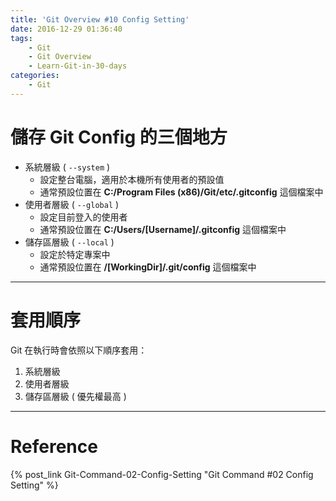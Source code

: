 ```yaml
---
title: 'Git Overview #10 Config Setting'
date: 2016-12-29 01:36:40
tags: 
    - Git
    - Git Overview
    - Learn-Git-in-30-days
categories:
    - Git
---
```

# 儲存 Git Config 的三個地方
- 系統層級 ( `--system` )
    - 設定整台電腦，適用於本機所有使用者的預設值
    - 通常預設位置在 **C:/Program Files (x86)/Git/etc/.gitconfig** 這個檔案中
- 使用者層級 ( `--global` )
    - 設定目前登入的使用者
    - 通常預設位置在 **C:/Users/[Username]/.gitconfig** 這個檔案中
- 儲存區層級 ( `--local` )
    - 設定於特定專案中
    - 通常預設位置在 **/[WorkingDir]/.git/config** 這個檔案中

<!-- more -->

---

# 套用順序
Git 在執行時會依照以下順序套用：
1. 系統層級
2. 使用者層級
3. 儲存區層級 ( 優先權最高 )

---

# Reference
{% post_link Git-Command-02-Config-Setting "Git Command #02 Config Setting" %}